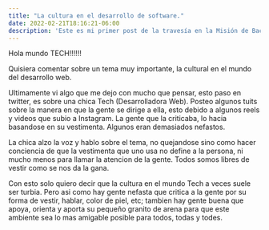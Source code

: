 ```yaml
---
title: "La cultura en el desarrollo de software."
date: 2022-02-21T18:16:21-06:00
description: 'Este es mi primer post de la travesía en la Misión de Backend con Node JS de Launch X.'
---
```


Hola mundo TECH!!!!!!

Quisiera comentar sobre un tema muy importante, la cultural en el mundo del desarrollo web.

Ultimamente vi algo que me dejo con mucho que pensar, esto paso en twitter, es sobre una chica Tech (Desarrolladora Web).
Posteo algunos tuits sobre la manera en que la gente se dirige a ella, esto debido a algunos reels y videos que subio a Instagram. La gente que la criticaba, lo hacia basandose en su vestimenta. Algunos eran demasiados nefastos.

La chica alzo la voz y hablo sobre el tema, no quejandose sino como hacer conciencia de que la vestimenta que uno usa no define a la persona, ni mucho menos para llamar la atencion de la gente. Todos somos libres de vestir como se nos da la gana.

Con esto solo quiero decir que la cultura en el mundo Tech a veces suele ser turbia. Pero asi como hay gente nefasta que critica a la gente por su forma de vestir, hablar, color de piel, etc; tambien hay gente buena que apoya, orienta y aporta su pequeño granito de arena para que este ambiente sea lo mas amigable posible para todos, todas y todes.


